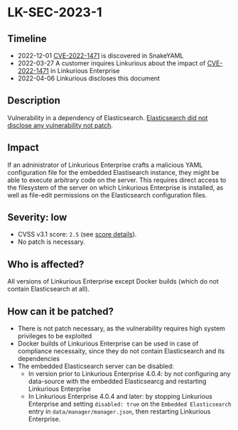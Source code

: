 # LK-SEC-2023-1

## Timeline
- 2022-12-01 [CVE-2022-1471][cve] is discovered in SnakeYAML
- 2022-03-27 A customer inquires Linkurious about the impact of [CVE-2022-1471][cve] in Linkurious Enterprise 
- 2022-04-06 Linkurious discloses this document

## Description
Vulnerability in a dependency of Elasticsearch.
[Elasticsearch did not disclose any vulnerability not patch][disclosure].

## Impact
If an adninistrator of Linkurious Enterprise crafts a malicious YAML configuration file for the embedded Elastisearch instance,
they might be able to execute arbitrary code on the server.
This requires direct access to the filesystem of the server on which Linkurious Enterprise is installed, as well as file-edit
permissions on the Elasticsearch configuration files.

## Severity: low
- CVSS v3.1 score: `2.5` (see [score details][score]).
- No patch is necessary.

## Who is affected?
All versions of Linkurious Enterprise except Docker builds (which do not contain Elasticsearch at all).

## How can it be patched?
- There is not patch necessary, as the vulnerability requires high system privileges to be exploited
- Docker builds of Linkurious Enterprise can be used in case of compliance necessaity, since they do not contain Elasticsearch and its dependencies
- The embedded Elasticsearch server can be disabled:
  - In version prior to Linkurious Enterprise 4.0.4: by not configuring any data-source with the embedded Elasticsearcg and restarting Linkurious Enterprise
  - In Linkurious Enterprise 4.0.4 and later: by stopping Linkurious Enterprise and setting `disabled: true` on the `Embedded Elasticsearch` entry in `data/manager/manager.json`, then restarting Linkurious Enterprise.

[score]: https://nvd.nist.gov/vuln-metrics/cvss/v3-calculator?vector=AV:L/AC:H/PR:H/UI:R/S:U/C:N/I:N/A:H/E:U/RL:O/RC:C/CR:H/IR:M/AR:M/MAV:L/MAC:H/MPR:H/MUI:R/MS:U/MC:N/MI:N/MA:H&version=3.1
[changelog-30]: https://doc.linkurio.us/admin-manual/3.0/release-notes/
[cve]: https://nvd.nist.gov/vuln/detail/CVE-2022-1471
[disclosure]: https://discuss.elastic.co/t/snakeyaml-vulnerability-cve-2022-1471-on-latest-es-version/327854
